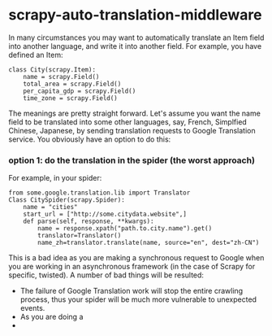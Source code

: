 # scrapy-auto-translation-middleware

In many circumstances you may want to automatically translate an Item field into another language, and write it into another field. For example, you have defined an Item:

    class City(scrapy.Item):
	    name = scrapy.Field()
	    total_area = scrapy.Field()
	    per_capita_gdp = scrapy.Field()
	    time_zone = scrapy.Field()

The meanings are pretty straight forward. Let's assume you want the name field to be translated into some other languages, say, French, Simplfied Chinese, Japanese, by sending translation requests to Google Translation service. You obviously have an option to do this:
### option 1:  do the translation in the spider (the worst approach)
For example, in your spider:

    from some.google.translation.lib import Translator
    Class CitySpider(scrapy.Spider):
	    name = "cities"
	    start_url = ["http://some.citydata.website",]
	    def parse(self, response, **kwargs):
		    name = response.xpath("path.to.city.name").get()
		    translator=Translator()
		    name_zh=translator.translate(name, source="en", dest="zh-CN")
This is a bad idea as you are making a synchronous request to Google when you are working in an asynchronous framework (in the case of Scrapy for specific, twisted).  A number of bad things will be resulted:
* The failure of Google Translation work will stop the entire crawling process, thus your spider will be much more vulnerable to unexpected events.
* As you are doing a 
* 
 
<!--stackedit_data:
eyJoaXN0b3J5IjpbLTEyMjgyNTY3NSw1NjA5MDQ1OSwtMjAyNj
k5NzU4NSwtMjMwMDkxODQ3LC0xMTgyMzE1OTk5LC04OTkwOTIz
ODgsMTAwNTkxOTM4MiwtMTQ2MzA2NzgyOSw3MDM1MzI3LC05OD
c5MjE3MywtMjEwMzE1ODEzNywtODg1NDg5MjZdfQ==
-->